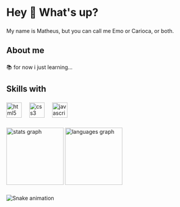 <h1 align="left">Hey 👋 What's up?</h1>

###

<p align="left">My name is Matheus, but you can call me Emo or Carioca, or both.</p>

###

<h2 align="left">About me</h2>

###

<p align="left">📚 for now i just learning...</p>

###

<h2 align="left">Skills with</h2>

###

<div align="left">
  <img src="https://cdn.jsdelivr.net/gh/devicons/devicon/icons/html5/html5-original.svg" height="40" alt="html5 logo"  />
  <img width="12" />
  <img src="https://cdn.jsdelivr.net/gh/devicons/devicon/icons/css3/css3-original.svg" height="40" alt="css3 logo"  />
  <img width="12" />
  <img src="https://cdn.jsdelivr.net/gh/devicons/devicon/icons/javascript/javascript-original.svg" height="40" alt="javascript logo"  />
</div>

###

<div align="left">
  <img src="https://github-readme-stats.vercel.app/api?username=EmoCarioca&hide_title=false&hide_rank=false&show_icons=true&include_all_commits=true&count_private=true&disable_animations=false&theme=aura&locale=en&hide_border=false&order=1" height="150" alt="stats graph"  />
  <img src="https://github-readme-stats.vercel.app/api/top-langs?username=EmoCarioca&locale=en&hide_title=false&layout=compact&card_width=320&langs_count=5&theme=aura&hide_border=false&order=2" height="150" alt="languages graph"  />
</div>

###

<img src="https://raw.githubusercontent.com/EmoCarioca/EmoCarioca/output/snake.svg" alt="Snake animation" />

###
